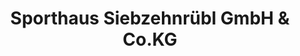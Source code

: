 ---
title: "Sporthaus Siebzehnrübl GmbH & Co.KG"
url: /altoetting/sporthaus-siebzehnruebl-gmbh-und-co-kg/
shop: Sport
---